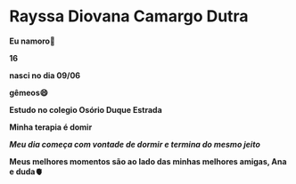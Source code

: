 # Rayssa Diovana Camargo Dutra

**Eu namoro💍**

**16**

**nasci no dia 09/06**

**gêmeos😄**

**Estudo no colegio Osório Duque Estrada**

**Minha terapia é domir**

**_Meu dia começa com vontade de dormir e termina do mesmo jeito_**


**Meus melhores momentos são ao lado das minhas melhores amigas, Ana e duda🫀**





